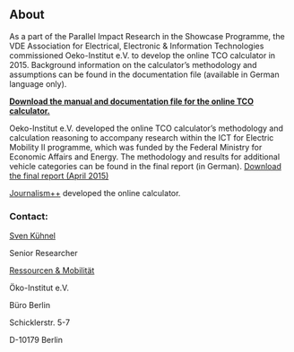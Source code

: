 ## About

As a part of the Parallel Impact Research in the Showcase Programme, the VDE Association for Electrical, Electronic & Information Technologies commissioned Oeko-Institut e.V. to develop the online TCO calculator in 2015. Background information on the calculator’s methodology and assumptions can be found in the documentation file (available in German language only). 

<a href="http://schaufenster-elektromobilitaet.org/media/media/documents/dokumente_der_begleit__und_wirkungsforschung/EP29_Online-Vergleichskostenrechner~1.pdf" target="_blank"><b>Download the manual and documentation file for the online TCO calculator.</b></a>

Oeko-Institut e.V. developed the online TCO calculator’s methodology and calculation reasoning to accompany research within the ICT for Electric Mobility II programme, which was funded by the Federal Ministry for Economic Affairs and Energy. The methodology and results for additional vehicle categories can be found in the final report (in German). 
[Download the final report (April 2015)](http://ikt-em.de/_media-/Gesamtbericht_Wirtschaftlichkeit_von_Elektromobilitaet.pdf)

[Journalism++](http://www.jplusplus.org/en/) developed the online calculator.

### Contact:

[Sven Kühnel](https://www.oeko.de/das-institut/team/sven-kuehnel/)

Senior Researcher

[Ressourcen & Mobilität](http://www.oeko.de/das-institut/institutsbereiche/ressourcen-mobilitaet/)

Öko-Institut e.V. 

Büro Berlin

Schicklerstr. 5-7

D-10179 Berlin